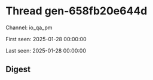 # Thread gen-658fb20e644d
Channel: io_qa_pm

First seen: 2025-01-28 00:00:00

Last seen: 2025-01-28 00:00:00

## Digest


